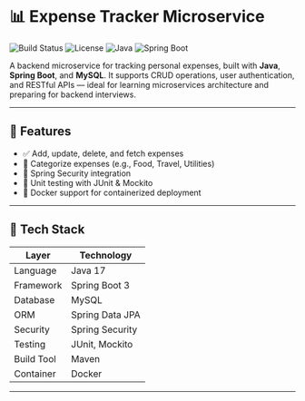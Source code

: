 # 📊 Expense Tracker Microservice

![Build Status](https://img.shields.io/badge/build-passing-brightgreen)
![License](https://img.shields.io/badge/license-MIT-blue)
![Java](https://img.shields.io/badge/java-17-orange)
![Spring Boot](https://img.shields.io/badge/spring--boot-3.1.0-green)

A backend microservice for tracking personal expenses, built with **Java**, **Spring Boot**, and **MySQL**. It supports CRUD operations, user authentication, and RESTful APIs — ideal for learning microservices architecture and preparing for backend interviews.

---

## 🚀 Features

- ✅ Add, update, delete, and fetch expenses
- 📂 Categorize expenses (e.g., Food, Travel, Utilities)
- 🔐 Spring Security integration
- 🧪 Unit testing with JUnit & Mockito
- 🐳 Docker support for containerized deployment

---

## 🧰 Tech Stack

| Layer         | Technology            |
|--------------|------------------------|
| Language      | Java 17               |
| Framework     | Spring Boot 3         |
| Database      | MySQL                 |
| ORM           | Spring Data JPA       |
| Security      | Spring Security       |
| Testing       | JUnit, Mockito        |
| Build Tool    | Maven                 |
| Container     | Docker                |

---

